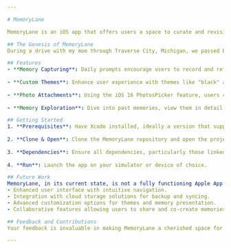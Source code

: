 ```yaml
---

# MemoryLane

MemoryLane is an iOS app that offers users a space to curate and revisit their most cherished memories. Utilizing the SwiftUI framework, this interactive platform enables users to engage with daily prompts, attach photos, and dive deep into nostalgia.

## The Genesis of MemoryLane
During a drive with my mom through Traverse City, Michigan, we passed by her childhood home — a quaint one-story house with a small yard. This brief encounter awakened a sea of memories and emotions in her. She expressed a desire for a space where these memories could be stored and cherished. This moment of reflection was the spark behind MemoryLane.

## Features
- **Memory Capturing**: Daily prompts encourage users to record and reflect on their experiences.
  
- **Custom Themes**: Enhance user experience with themes like "black" and "starry sky."
  
- **Photo Attachments**: Using the iOS 16 PhotosPicker feature, users can seamlessly attach images to their memories.
  
- **Memory Exploration**: Dive into past memories, view them in detail, and share them.

## Getting Started
1. **Prerequisites**: Have Xcode installed, ideally a version that supports iOS 16 or later.
  
2. **Clone & Open**: Clone the MemoryLane repository and open the project in Xcode.
  
3. **Dependencies**: Ensure all dependencies, particularly those linked with Core Data and PhotosUI, are correctly integrated.
  
4. **Run**: Launch the app on your simulator or device of choice.

## Future Work
MemoryLane, in its current state, is not a fully functioning Apple App Store-grade app. However, plans are in motion to enhance its features, improve user experience, and ensure it meets the quality standards expected of top-tier apps. Some anticipated upgrades include:
- Enhanced user interface with intuitive navigation.
- Integration with cloud storage solutions for backup and syncing.
- Advanced customization options for themes and memory presentation.
- Collaborative features allowing users to share and co-create memories.

## Feedback and Contributions
Your feedback is invaluable in making MemoryLane a cherished space for many. Feel free to open issues for suggestions or bugs on GitHub. Contributions to improve the app are also welcomed!

---
```

